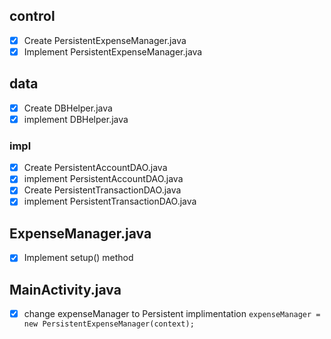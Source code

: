 ## control
- [x] Create PersistentExpenseManager.java
- [x] Implement PersistentExpenseManager.java

## data
- [x] Create DBHelper.java
- [x] implement DBHelper.java

### impl
- [x] Create PersistentAccountDAO.java
- [x] implement PersistentAccountDAO.java
- [x] Create PersistentTransactionDAO.java
- [x] implement PersistentTransactionDAO.java

## ExpenseManager.java
- [x] Implement setup() method

## MainActivity.java
- [x] change expenseManager to Persistent implimentation
`expenseManager = new PersistentExpenseManager(context);`
